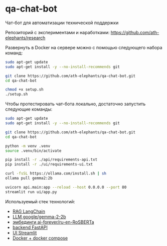 # qa-chat-bot

Чат-бот для автоматизации технической поддержки

Репозиторий с экспериментами и наработками: <https://github.com/ath-elephants/research>

Развернуть в Docker на сервере можно с помощью следующего набора команд:

```bash
sudo apt-get update
sudo apt-get install -y --no-install-recommends git

git clone https://github.com/ath-elephants/qa-chat-bot.git
cd qa-chat-bot

chmod +x setup.sh
./setup.sh
```

Чтобы протестировать чат-бота локально, достаточно запустить следующие команды:

```bash
sudo apt-get update
sudo apt-get install -y --no-install-recommends git

git clone https://github.com/ath-elephants/qa-chat-bot.git
cd qa-chat-bot

python -m venv .venv
source .venv/bin/activate

pip install -r ./api/requirements-api.txt
pip install -r ./ui/requirements-ui.txt

curl -fsSL https://ollama.com/install.sh | sh
ollama pull gemma2:2b

uvicorn api.main:app --reload --host 0.0.0.0 --port 80
streamlit run ui/app.py 
```

Используемый стек технологий:

- [RAG LangChain](https://python.langchain.com/v0.2/docs/introduction/)
- [LLM google/gemma-2-2b](https://huggingface.co/google/gemma-2-2b-it)
- [эмбединги ai-forever/ru-en-RoSBERTa](https://huggingface.co/ai-forever/ru-en-RoSBERTa)
- [backend FastAPI](https://fastapi.tiangolo.com/)
- [UI Streamlit](https://streamlit.io/)
- [Docker + docker compose](https://docs.docker.com/compose/)
